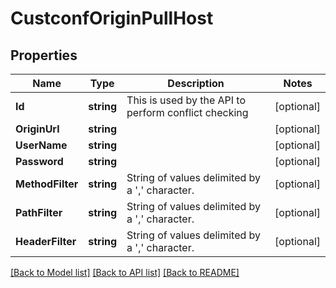 # CustconfOriginPullHost

## Properties

Name | Type | Description | Notes
------------ | ------------- | ------------- | -------------
**Id** | **string** | This is used by the API to perform conflict checking | [optional] 
**OriginUrl** | **string** |  | [optional] 
**UserName** | **string** |  | [optional] 
**Password** | **string** |  | [optional] 
**MethodFilter** | **string** | String of values delimited by a &#39;,&#39; character. | [optional] 
**PathFilter** | **string** | String of values delimited by a &#39;,&#39; character. | [optional] 
**HeaderFilter** | **string** | String of values delimited by a &#39;,&#39; character. | [optional] 

[[Back to Model list]](../README.md#documentation-for-models) [[Back to API list]](../README.md#documentation-for-api-endpoints) [[Back to README]](../README.md)


